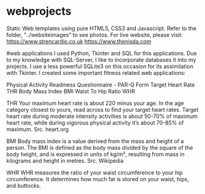 # webprojects
Static Web templates using pure HTML5, CSS3 and Javascript.
Refer to the folder, "../websiteimages" to see photos.
For live website, please visit:
https://www.strencardio.co.uk
https://www.thenisda.com

#web applications
I used Python, Tkinter and SQL for this applications.
Due to my knowledge with SQL-Server, I like to incorporate databases it into my projects.
I use a less powerful SQLite3 on this occasion for its assimilation with Tkinter.
I created some important fitness related web applications:

Physical Activity Readiness Questionnaire - PAR-Q Form
Target Heart Rate THR
Body Mass Index BMI
Waist To Hip Ratio WHR


THR
Your maximum heart rate is about 220 minus your age. In the age category closest to yours, read across to find your target heart rates. Target heart rate during moderate intensity activities is about 50-70% of maximum heart rate, while during vigorous physical activity it’s about 70-85% of maximum. Src. heart.org

BMI
Body mass index is a value derived from the mass and height of a person. The BMI is defined as the body mass divided by the square of the body height, and is expressed in units of kg/m², resulting from mass in kilograms and height in metres. Src. Wikipedia

WHR
WHR measures the ratio of your waist circumference to your hip circumference. It determines how much fat is stored on your waist, hips, and buttocks.
